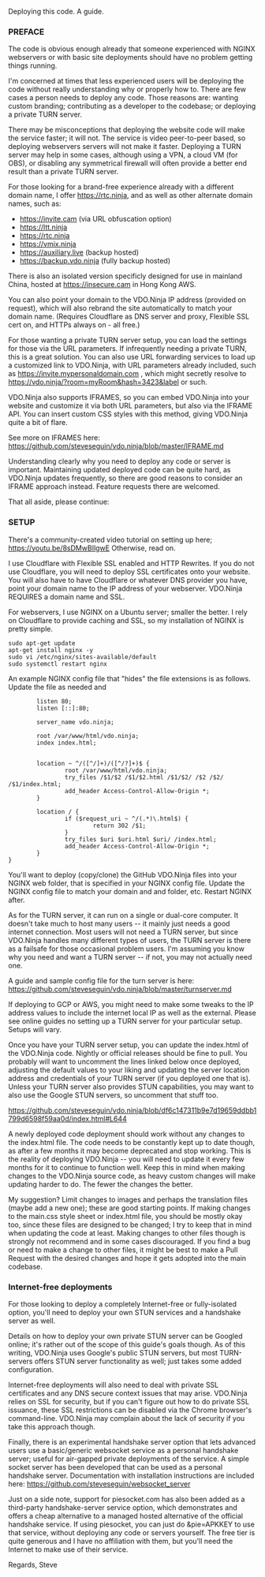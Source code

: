 Deploying this code. A guide. 

### PREFACE

The code is obvious enough already that someone experienced with NGINX webservers or with basic site deployments should have no problem getting things running.

I'm concerned at times that less experienced users will be deploying the code without really understanding why or properly how to.  There are few cases a person needs to deploy any code. Those reasons are:  wanting custom branding; contributing as a developer to the codebase; or deploying a private TURN server.

There may be misconceptions that deploying the website code will make the service faster; it will not. The service is video peer-to-peer based, so deploying webservers servers will not make it faster. Deploying a TURN server may help in some cases, although using a VPN, a cloud VM (for OBS), or disabling any symmetrical firewall will often provide a better end result than a private TURN server.

For those looking for a brand-free experience already with a different domain name, I offer https://rtc.ninja, and as well as other alternate domain names, such as:

- https://invite.cam (via URL obfuscation option)
- https://ltt.ninja
- https://rtc.ninja
- https://vmix.ninja
- https://auxiliary.live (backup hosted)
- https://backup.vdo.ninja (fully backup hosted)

There is also an isolated version specificly designed for use in mainland China, hosted at https://insecure.cam in Hong Kong AWS.

You can also point your domain to the VDO.Ninja IP address (provided on request), which will also rebrand the site automatically to match your domain name. (Requires Cloudflare as DNS server and proxy, Flexible SSL cert on, and HTTPs always on - all free.) 

For those wanting a private TURN server setup, you can load the settings for those via the URL parameters. If infrequently needing a private TURN, this is a great solution.  You can also use URL forwarding services to load up a customized link to VDO.Ninja, with URL parameters already included, such as https://invite.mypersonaldomain.com , which might secretly resolve to https://vdo.ninja/?room=myRoom&hash=3423&label or such.

VDO.Ninja also supports IFRAMES, so you can embed VDO.Ninja into your website and customize it via both URL parameters, but also via the IFRAME API.  You can insert custom CSS styles with this method, giving VDO.Ninja quite a bit of flare.

See more on IFRAMES here: https://github.com/steveseguin/vdo.ninja/blob/master/IFRAME.md

Understanding clearly why you need to deploy any code or server is important. Maintaining updated deployed code can be quite hard, as VDO.Ninja updates frequently, so there are good reasons to consider an IFRAME approach instead. Feature requests there are welcomed.

That all aside, please continue:

### SETUP

There's a community-created video tutorial on setting up here; https://youtu.be/8sDMwBIlgwE  Otherwise, read on.

I use Cloudflare with Flexible SSL enabled and HTTP Rewrites. If you do not use Cloudflare, you will need to deploy SSL certificates onto your website.  You will also have to have Cloudflare or whatever DNS provider you have, point your domain name to the IP address of your webserver. VDO.Ninja REQUIRES a domain name and SSL.

For webservers, I use NGINX on a Ubuntu server; smaller the better. I rely on Cloudflare to provide caching and SSL, so my installation of NGINX is pretty simple. 
```
sudo apt-get update 
apt-get install nginx -y
sudo vi /etc/nginx/sites-available/default
sudo systemctl restart nginx
```

An example NGINX config file that "hides" the file extensions is as follows.  Update the file as needed and 

```server {
        listen 80;
        listen [::]:80;

        server_name vdo.ninja;

        root /var/www/html/vdo.ninja;
        index index.html;


        location ~ ^/([^/]+)/([^/?]+)$ {
                root /var/www/html/vdo.ninja;
                try_files /$1/$2 /$1/$2.html /$1/$2/ /$2 /$2/ /$1/index.html;
                add_header Access-Control-Allow-Origin *;
        }

        location / {
                if ($request_uri ~ ^/(.*)\.html$) {
                        return 302 /$1;
                }
                try_files $uri $uri.html $uri/ /index.html;
                add_header Access-Control-Allow-Origin *;
        }
}
```
You'll want to deploy (copy/clone) the GitHub VDO.Ninja files into your NGINX web folder, that is specified in your NGINX config file. Update the NGINX config file to match your domain and and folder, etc. Restart NGINX after.


As for the TURN server, it can run on a single or dual-core computer. It doesn't take much to host many users -- it mainly just needs a good internet connection.  Most users will not need a TURN server, but since VDO.Ninja handles many different types of users, the TURN server is there as a failsafe for those occasional problem users. I'm assuming you know why you need and want a TURN server -- if not, you may not actually need one.

A guide and sample config file for the turn server is here:
https://github.com/steveseguin/vdo.ninja/blob/master/turnserver.md

If deploying to GCP or AWS, you might need to make some tweaks to the IP address values to include the internet local IP as well as the external. Please see online guides no setting up a TURN server for your particular setup. Setups will vary.

Once you have your TURN server setup, you can update the index.html of the VDO.Ninja code. Nightly or official releases should be fine to pull. You probably will want to uncomment the lines linked below once deployed, adjusting the default values to your liking and updating the server location address and credentials of your TURN server (if you deployed one that is).  Unless your TURN server also provides STUN capabilities, you may want to also use the Google STUN servers, so uncomment that stuff too.  

https://github.com/steveseguin/vdo.ninja/blob/df6c147311b9e7d19659ddbb1799d6598f59aa0d/index.html#L644

A newly deployed code deployment should work without any changes to the index.html file. The code needs to be constantly kept up to date though, as after a few months it may become deprecated and stop working. This is the reality of deploying VDO.Ninja -- you will need to update it every few months for it to continue to function well. Keep this in mind when making changes to the VDO.Ninja source code, as heavy custom changes will make updating harder to do. The fewer the changes the better.

My suggestion? Limit changes to images and perhaps the translation files (maybe add a new one); these are good starting points. If making changes to the main.css style sheet or index.html file, you should be mostly okay too, since these files are designed to be changed; I try to keep that in mind when updating the code at least. Making changes to other files though is strongly not recommend and in some cases discouraged. If you find a bug or need to make a change to other files, it might be best to make a Pull Request with the desired changes and hope it gets adopted into the main codebase.

### Internet-free deployments

For those looking to deploy a completely Internet-free or fully-isolated option, you'll need to deploy your own STUN services and a handshake server as well.

Details on how to deploy your own private STUN server can be Googled online; it's rather out of the scope of this guide's goals though.  As of this writing, VDO.Ninja uses Google's public STUN servers, but most TURN-servers offers STUN server functionality as well; just takes some added configuration. 

Internet-free deployments will also need to deal with private SSL certificates and any DNS secure context issues that may arise. VDO.Ninja relies on SSL for security, but if you can't figure out how to do private SSL issuance, these SSL restrictions can be disabled via the Chrome browser's command-line. VDO.Ninja may complain about the lack of security if you take this approach though.

Finally, there is an experimental handshake server option that lets advanced users use a basic/generic websocket service as a personal handshake server; useful for air-gapped private deployments of the service.  A simple socket server has been developed that can be used as a personal handshake server. Documentation with installation instructions are included here: https://github.com/steveseguin/websocket_server

Just on a side note, support for piesocket.com has also been added as a third-party handshake-server service option, which demonstrates and offers a cheap alternative to a managed hosted alternative of the official handshake service. If using piesocket, you can just do &pie=APKKEY to use that service, without deploying any code or servers yourself. The free tier is quite generous and I have no affiliation with them, but you'll need the Internet to make use of their service.

Regards,
Steve
